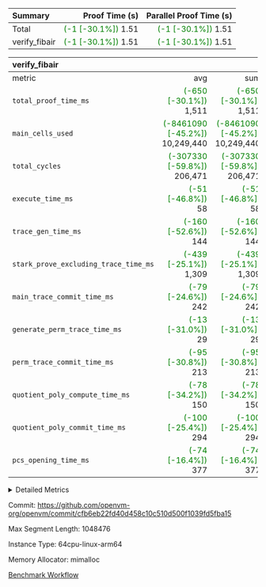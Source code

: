 | Summary | Proof Time (s) | Parallel Proof Time (s) |
|:---|---:|---:|
| Total | <span style='color: green'>(-1 [-30.1%])</span> 1.51 | <span style='color: green'>(-1 [-30.1%])</span> 1.51 |
| verify_fibair | <span style='color: green'>(-1 [-30.1%])</span> 1.51 | <span style='color: green'>(-1 [-30.1%])</span> 1.51 |


| verify_fibair |||||
|:---|---:|---:|---:|---:|
|metric|avg|sum|max|min|
| `total_proof_time_ms ` | <span style='color: green'>(-650 [-30.1%])</span> 1,511 | <span style='color: green'>(-650 [-30.1%])</span> 1,511 | <span style='color: green'>(-650 [-30.1%])</span> 1,511 | <span style='color: green'>(-650 [-30.1%])</span> 1,511 |
| `main_cells_used     ` | <span style='color: green'>(-8461090 [-45.2%])</span> 10,249,440 | <span style='color: green'>(-8461090 [-45.2%])</span> 10,249,440 | <span style='color: green'>(-8461090 [-45.2%])</span> 10,249,440 | <span style='color: green'>(-8461090 [-45.2%])</span> 10,249,440 |
| `total_cycles        ` | <span style='color: green'>(-307330 [-59.8%])</span> 206,471 | <span style='color: green'>(-307330 [-59.8%])</span> 206,471 | <span style='color: green'>(-307330 [-59.8%])</span> 206,471 | <span style='color: green'>(-307330 [-59.8%])</span> 206,471 |
| `execute_time_ms     ` | <span style='color: green'>(-51 [-46.8%])</span> 58 | <span style='color: green'>(-51 [-46.8%])</span> 58 | <span style='color: green'>(-51 [-46.8%])</span> 58 | <span style='color: green'>(-51 [-46.8%])</span> 58 |
| `trace_gen_time_ms   ` | <span style='color: green'>(-160 [-52.6%])</span> 144 | <span style='color: green'>(-160 [-52.6%])</span> 144 | <span style='color: green'>(-160 [-52.6%])</span> 144 | <span style='color: green'>(-160 [-52.6%])</span> 144 |
| `stark_prove_excluding_trace_time_ms` | <span style='color: green'>(-439 [-25.1%])</span> 1,309 | <span style='color: green'>(-439 [-25.1%])</span> 1,309 | <span style='color: green'>(-439 [-25.1%])</span> 1,309 | <span style='color: green'>(-439 [-25.1%])</span> 1,309 |
| `main_trace_commit_time_ms` | <span style='color: green'>(-79 [-24.6%])</span> 242 | <span style='color: green'>(-79 [-24.6%])</span> 242 | <span style='color: green'>(-79 [-24.6%])</span> 242 | <span style='color: green'>(-79 [-24.6%])</span> 242 |
| `generate_perm_trace_time_ms` | <span style='color: green'>(-13 [-31.0%])</span> 29 | <span style='color: green'>(-13 [-31.0%])</span> 29 | <span style='color: green'>(-13 [-31.0%])</span> 29 | <span style='color: green'>(-13 [-31.0%])</span> 29 |
| `perm_trace_commit_time_ms` | <span style='color: green'>(-95 [-30.8%])</span> 213 | <span style='color: green'>(-95 [-30.8%])</span> 213 | <span style='color: green'>(-95 [-30.8%])</span> 213 | <span style='color: green'>(-95 [-30.8%])</span> 213 |
| `quotient_poly_compute_time_ms` | <span style='color: green'>(-78 [-34.2%])</span> 150 | <span style='color: green'>(-78 [-34.2%])</span> 150 | <span style='color: green'>(-78 [-34.2%])</span> 150 | <span style='color: green'>(-78 [-34.2%])</span> 150 |
| `quotient_poly_commit_time_ms` | <span style='color: green'>(-100 [-25.4%])</span> 294 | <span style='color: green'>(-100 [-25.4%])</span> 294 | <span style='color: green'>(-100 [-25.4%])</span> 294 | <span style='color: green'>(-100 [-25.4%])</span> 294 |
| `pcs_opening_time_ms ` | <span style='color: green'>(-74 [-16.4%])</span> 377 | <span style='color: green'>(-74 [-16.4%])</span> 377 | <span style='color: green'>(-74 [-16.4%])</span> 377 | <span style='color: green'>(-74 [-16.4%])</span> 377 |



<details>
<summary>Detailed Metrics</summary>

|  | verify_program_compile_ms | total_cells | stark_prove_excluding_trace_time_ms | quotient_poly_compute_time_ms | quotient_poly_commit_time_ms | perm_trace_commit_time_ms | pcs_opening_time_ms | main_trace_commit_time_ms |
| --- | --- | --- | --- | --- | --- | --- | --- |
|  | 5 | 65,536 | 62 | 2 | 14 | 0 | 32 | 13 | 

| air_name | rows | quotient_deg | main_cols | interactions | constraints | cells |
| --- | --- | --- | --- | --- | --- | --- |
| AccessAdapterAir<2> |  | 4 |  | 5 | 11 |  | 
| AccessAdapterAir<4> |  | 4 |  | 5 | 11 |  | 
| AccessAdapterAir<8> |  | 4 |  | 5 | 11 |  | 
| FibonacciAir | 32,768 | 1 | 2 |  | 5 | 65,536 | 
| FriReducedOpeningAir |  | 4 |  | 31 | 52 |  | 
| NativePoseidon2Air<BabyBearParameters>, 1> |  | 4 |  | 136 | 530 |  | 
| PhantomAir |  | 4 |  | 3 | 4 |  | 
| ProgramAir |  | 1 |  | 1 | 4 |  | 
| VariableRangeCheckerAir |  | 1 |  | 1 | 4 |  | 
| VmAirWrapper<AluNativeAdapterAir, FieldArithmeticCoreAir> |  | 4 |  | 15 | 23 |  | 
| VmAirWrapper<BranchNativeAdapterAir, BranchEqualCoreAir<1> |  | 4 |  | 11 | 22 |  | 
| VmAirWrapper<JalNativeAdapterAir, JalCoreAir> |  | 4 |  | 7 | 6 |  | 
| VmAirWrapper<NativeAdapterAir<2, 0>, PublicValuesCoreAir> |  | 4 |  | 11 | 22 |  | 
| VmAirWrapper<NativeLoadStoreAdapterAir<1>, NativeLoadStoreCoreAir<1> |  | 4 |  | 15 | 16 |  | 
| VmAirWrapper<NativeLoadStoreAdapterAir<4>, NativeLoadStoreCoreAir<4> |  | 4 |  | 15 | 16 |  | 
| VmAirWrapper<NativeVectorizedAdapterAir<4>, FieldExtensionCoreAir> |  | 4 |  | 15 | 23 |  | 
| VmConnectorAir |  | 4 |  | 3 | 8 |  | 
| VolatileBoundaryAir |  | 4 |  | 4 | 16 |  | 

| group | trace_gen_time_ms | total_proof_time_ms | total_cycles | total_cells | stark_prove_excluding_trace_time_ms | quotient_poly_compute_time_ms | quotient_poly_commit_time_ms | perm_trace_commit_time_ms | pcs_opening_time_ms | main_trace_commit_time_ms | main_cells_used | generate_perm_trace_time_ms | execute_time_ms |
| --- | --- | --- | --- | --- | --- | --- | --- | --- | --- | --- | --- | --- | --- |
| verify_fibair | 144 | 1,511 | 206,471 | 27,624,088 | 1,309 | 150 | 294 | 213 | 377 | 242 | 10,249,440 | 29 | 58 | 

| group | air_name | rows | prep_cols | perm_cols | main_cols | cells |
| --- | --- | --- | --- | --- | --- | --- |
| verify_fibair | AccessAdapterAir<2> | 65,536 |  | 12 | 11 | 1,507,328 | 
| verify_fibair | AccessAdapterAir<4> | 32,768 |  | 12 | 13 | 819,200 | 
| verify_fibair | AccessAdapterAir<8> | 128 |  | 12 | 17 | 3,712 | 
| verify_fibair | FriReducedOpeningAir | 1,024 |  | 36 | 25 | 62,464 | 
| verify_fibair | NativePoseidon2Air<BabyBearParameters>, 1> | 16,384 |  | 160 | 399 | 9,158,656 | 
| verify_fibair | PhantomAir | 4,096 |  | 8 | 6 | 57,344 | 
| verify_fibair | ProgramAir | 8,192 |  | 8 | 10 | 147,456 | 
| verify_fibair | VariableRangeCheckerAir | 262,144 | 2 | 8 | 1 | 2,359,296 | 
| verify_fibair | VmAirWrapper<AluNativeAdapterAir, FieldArithmeticCoreAir> | 131,072 |  | 20 | 29 | 6,422,528 | 
| verify_fibair | VmAirWrapper<BranchNativeAdapterAir, BranchEqualCoreAir<1> | 32,768 |  | 16 | 23 | 1,277,952 | 
| verify_fibair | VmAirWrapper<JalNativeAdapterAir, JalCoreAir> | 8,192 |  | 12 | 9 | 172,032 | 
| verify_fibair | VmAirWrapper<NativeLoadStoreAdapterAir<1>, NativeLoadStoreCoreAir<1> | 65,536 |  | 24 | 22 | 3,014,656 | 
| verify_fibair | VmAirWrapper<NativeLoadStoreAdapterAir<4>, NativeLoadStoreCoreAir<4> | 16,384 |  | 24 | 31 | 901,120 | 
| verify_fibair | VmAirWrapper<NativeVectorizedAdapterAir<4>, FieldExtensionCoreAir> | 8,192 |  | 20 | 38 | 475,136 | 
| verify_fibair | VmConnectorAir | 2 | 1 | 8 | 4 | 24 | 
| verify_fibair | VolatileBoundaryAir | 65,536 |  | 8 | 11 | 1,245,184 | 

</details>


Commit: https://github.com/openvm-org/openvm/commit/cfb6eb22fd40d458c10c510d500f1039fd5fba15

Max Segment Length: 1048476

Instance Type: 64cpu-linux-arm64

Memory Allocator: mimalloc

[Benchmark Workflow](https://github.com/openvm-org/openvm/actions/runs/13086962730)
